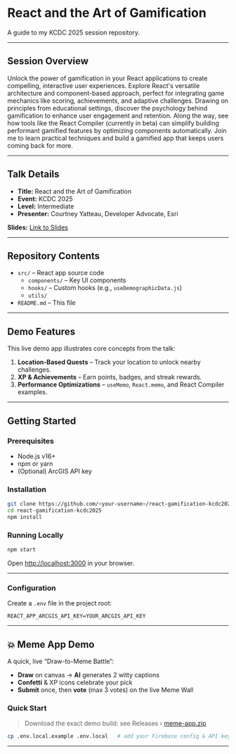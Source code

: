 # React and the Art of Gamification

A guide to my KCDC 2025 session repository.

---

## Session Overview

Unlock the power of gamification in your React applications to create compelling, interactive user experiences. Explore React's versatile architecture and component-based approach, perfect for integrating game mechanics like scoring, achievements, and adaptive challenges. Drawing on principles from educational settings, discover the psychology behind gamification to enhance user engagement and retention. Along the way, see how tools like the React Compiler (currently in beta) can simplify building performant gamified features by optimizing components automatically. Join me to learn practical techniques and build a gamified app that keeps users coming back for more.

---

## Talk Details

- **Title:** React and the Art of Gamification  
- **Event:** KCDC 2025  
- **Level:** Intermediate  
- **Presenter:** Courtney Yatteau, Developer Advocate, Esri  

**Slides:** [Link to Slides](https://github.com/cyatteau/react-gamification-kcdc2025/blob/main/Slides-Presentation.pdf)

---

## Repository Contents

- `src/` – React app source code  
  - `components/` – Key UI components  
  - `hooks/` – Custom hooks (e.g., `useDemographicData.js`)  
  - `utils/`
- `README.md` – This file  

---

## Demo Features

This live demo app illustrates core concepts from the talk:

1. **Location‑Based Quests** – Track your location to unlock nearby challenges.  
2. **XP & Achievements** – Earn points, badges, and streak rewards.  
4. **Performance Optimizations** – `useMemo`, `React.memo`, and React Compiler examples.

---

## Getting Started

### Prerequisites

- Node.js v16+  
- npm or yarn  
- (Optional) ArcGIS API key

### Installation

```bash
git clone https://github.com/<your-username>/react-gamification-kcdc2025.git
cd react-gamification-kcdc2025
npm install
```

### Running Locally

```bash
npm start
```

Open [http://localhost:3000](http://localhost:3000) in your browser.

---

### Configuration

Create a `.env` file in the project root:

```env
REACT_APP_ARCGIS_API_KEY=YOUR_ARCGIS_API_KEY
```


---
## 💥 Meme App Demo

A quick, live “Draw-to-Meme Battle”:

- **Draw** on canvas → **AI** generates 2 witty captions  
- **Confetti** & XP icons celebrate your pick  
- **Submit** once, then **vote** (max 3 votes) on the live Meme Wall  

### Quick Start

> Download the exact demo build: see Releases › [meme-app.zip](https://github.com/cyatteau/react-gamification-kcdc2025/blob/main/meme-app.zip)

```bash
cp .env.local.example .env.local   # add your Firebase config & API keys
```
---

